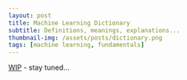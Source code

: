 ```yaml
---
layout: post
title: Machine Learning Dictionary
subtitle: Definitions, meanings, explanations...
thumbnail-img: /assets/posts/dictionary.png
tags: [machine learning, fundamentals]
---    
```


[WIP](./202.html) - stay tuned... 

<!---
```Training``` - estimating parameters for machine learning methods using set of data D
```Testing``` - evaluating how well does a method works on new data D' after training

```N-Fold Cross-Validation``` - instead of using only one set D' for testing, lets divide D+D' in N blocks, and perform training N times, while each time using different block from N for testing, and N-1 for training.

```Confusion metrix``` - summary how does a machine learning method algorithm performs. Rows on the matrix corresponds what machine learning algorithm predicted. And columns corresponds to known truth.

```True Possitive``` - Model identifies as correct what is correct
```True Negative``` - Model identifies as negative what is negative
```False Negative``` - Model identifies as negative what is correct
```False Possitive``` - Model identifies as correct what is negative

```Sensitivity``` - Percentage of correct instances correctly identified as correct (TP / TP + FN)
```Specificity``` - Percentage of incorrect instances correctly classified as incorrect (TN / TN + FP)

```Bias``` - Inability for a machine learning method (like linear regression) to capture true relationship of data instances. High bias does not capture well, low bias captures well (maybe too well)
```Variance``` - Difference in fits between data sets

```Overfit``` - Method performs well on training data set and not well on testing data set. Ideally, model has low bias (accurately models true relationship of data), and low variability (producing consistent predictions across different datasets)

```Mean Squered Error``` - measures distance from the data to the fit line, square them and add them up (squared so that negative distances do not cancel out the positive distances)

```Probability``` - The chance of the occurrence of an event x: p(x)
```Surprise``` - How surprising is to observe an event: log2(1/p(x))
```Entropy``` - The expected value of a surprise: Sigma(sum) p(x) log2(1/p(x)) 

--->